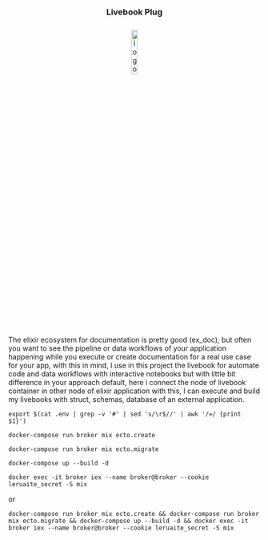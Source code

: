 
<h3 align="center">Livebook Plug</h3>

<div align="center">
  <img alt="logo" src="https://d33wubrfki0l68.cloudfront.net/b431fdd2eb368c890c2627d0f19a44c1bd2d5967/7f1fe/_astro/logo.d45aaa96_z5fotv.svg" style="width: 15%; margin: 10px;" />
</div>



The elixir ecosystem for documentation is pretty good (ex_doc), but often you want to see the pipeline or data workflows of your application happening while you execute or create documentation for a real use case for your app, with this in mind, I use in this project the livebook for automate code and data workflows with interactive notebooks but with little bit difference in your approach default, here i connect the node of livebook container in other node of elixir application with this, I can execute and build my livebooks with struct, schemas, database of an external application.


```
export $(cat .env | grep -v '#' | sed 's/\r$//' | awk '/=/ {print $1}')
```

```
docker-compose run broker mix ecto.create
```

```
docker-compose run broker mix ecto.migrate
```


```
docker-compose up --build -d
```
```
docker exec -it broker iex --name broker@broker --cookie leruaite_secret -S mix
```

or

```
docker-compose run broker mix ecto.create && docker-compose run broker mix ecto.migrate && docker-compose up --build -d && docker exec -it broker iex --name broker@broker --cookie leruaite_secret -S mix
```
